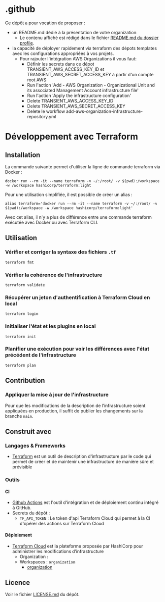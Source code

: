# .github

Ce dépôt a pour vocation de proposer :
  - un README.md dédié à la présentation de votre organization
    - Le contenu affiché est rédigé dans le fichier [README.md du dossier profile](./profile/README.md).
  - la capacité de déployer rapidement via terraform des dépots templates avec les configurations appropriées à vos projets.
    - Pour rajouter l'intégration AWS Organizations il vous faut:
      - Définir les secrets dans ce dépot TRANSIENT_AWS_ACCESS_KEY_ID et TRANSIENT_AWS_SECRET_ACCESS_KEY à partir d'un compte root AWS
      - Run l'action 'Add - AWS Organization - Organizational Unit and its associated Management Account infrastructure file'
      - Run l'action 'Apply the infrastructure configuration'
      - Delete TRANSIENT_AWS_ACCESS_KEY_ID
      - Delete TRANSIENT_AWS_SECRET_ACCESS_KEY
      - Delete le workflow add-aws-organization-infrastructure-repository.yml




# Développement avec Terraform

## Installation

La commande suivante permet d'utiliser la ligne de commande terraform via Docker :
```shell
docker run --rm -it --name terraform -v ~/:/root/ -v $(pwd):/workspace -w /workspace hashicorp/terraform:light
```

Pour une utilisation simplifiée, il est possible de créer un alias :
```shell
alias terraform='docker run --rm -it --name terraform -v ~/:/root/ -v $(pwd):/workspace -w /workspace hashicorp/terraform:light'
```

Avec cet alias, il n'y a plus de différence entre une commande terraform exécutée avec Docker ou avec Terraform CLI.

## Utilisation

### Vérifier et corriger la syntaxe des fichiers `.tf`

```shell
terraform fmt
```

### Vérifier la cohérence de l'infrastructure

```shell
terraform validate
```

### Récupérer un jeton d'authentification à Terraform Cloud en local

```shell
terraform login
```

### Initialiser l'état et les plugins en local

```shell
terraform init
```

### Planifier une exécution pour voir les différences avec l'état précédent de l'infrastructure

```shell
terraform plan
```

## Contribution

### Appliquer la mise à jour de l'infrastructure

Pour que les modifications de la description de l'infrastructure soient appliquées en production, il suffit de publier les changements sur la branche `main`.

## Construit avec

### Langages & Frameworks

- [Terraform](https://www.terraform.io/) est un outil de description d'infrastructure par le code qui permet de créer et de maintenir une infrastructure de manière sûre et prévisible

### Outils

#### CI

- [Github Actions](https://docs.github.com/en/actions) est l'outil d'intégration et de déploiement continu intégré à GitHub.
- Secrets du dépôt :
  - `TF_API_TOKEN` : Le token d'api Terraform Cloud qui permet à la CI d'opérer des actions sur Terraform Cloud

#### Déploiement

- [Terraform Cloud](https://app.terraform.io/) est la plateforme proposée par HashiCorp pour administrer les modifications d'infrastructure
  - Organization : [](https://app.terraform.io/app//workspaces)
  - Workspaces : `organization`
    - [organization](https://app.terraform.io/app//workspaces/organization)


## Licence

Voir le fichier [LICENSE.md](./LICENSE.md) du dépôt.